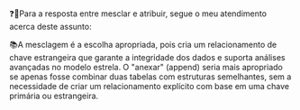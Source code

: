 ❓🔎Para a resposta entre mesclar e atribuir, segue o meu atendimento acerca deste assunto:

📚A mesclagem é a escolha apropriada, pois cria um relacionamento de chave estrangeira que garante a integridade dos dados e suporta análises avançadas no modelo estrela. O "anexar" (append) seria mais apropriado se apenas fosse combinar duas tabelas com estruturas semelhantes, sem a necessidade de criar um relacionamento explícito com base em uma chave primária ou estrangeira.
